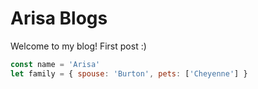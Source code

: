 # Arisa Blogs

Welcome to my blog! First post :)

```js
const name = 'Arisa'
let family = { spouse: 'Burton', pets: ['Cheyenne'] }
```
